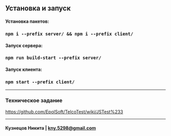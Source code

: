 ## Установка и запуск

#### Установка пакетов:
### `npm i --prefix server/ && npm i --prefix client/` 
#### Запуск сервера:
### `npm run build-start --prefix server/`
#### Запуск клиента:
### `npm start --prefix client/`

---
### Техническое задание
https://github.com/EpolSoft/TelcoTest/wiki/JSTest%233
***

#### Кузнецов Никита | kny.5298@gmail.com


